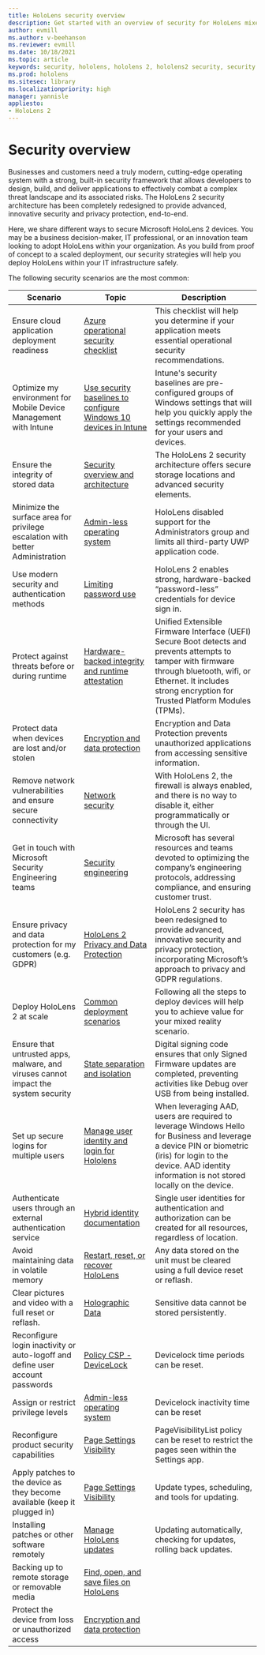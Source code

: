 ```yaml
---
title: HoloLens security overview
description: Get started with an overview of security for HoloLens mixed reality devices. 
author: evmill
ms.author: v-beehanson
ms.reviewer: evmill
ms.date: 10/18/2021
ms.topic: article
keywords: security, hololens, hololens 2, hololens2 security, security overview
ms.prod: hololens
ms.sitesec: library
ms.localizationpriority: high
manager: yannisle
appliesto:
- HoloLens 2
---
```


# Security overview

Businesses and customers need a truly modern, cutting-edge operating system with a strong, built-in security framework that allows developers to design, build, and deliver applications to effectively combat a complex threat landscape and its associated risks. The HoloLens 2 security architecture has been completely redesigned to provide advanced, innovative security and privacy protection, end-to-end.

Here, we share different ways to secure Microsoft HoloLens 2 devices. You may be a business decision-maker, IT professional, or an innovation team looking to adopt HoloLens within your organization. As you build from proof of concept to a scaled deployment, our security strategies will help you deploy HoloLens within your IT infrastructure safely.

The following security scenarios are the most common:

| Scenario | Topic | Description |
|---------|---------|---------|
| Ensure cloud application deployment readiness | [Azure operational security checklist](azure/security/fundamentals/operational-checklist.md) | This checklist will help you determine if your application meets essential operational security recommendations. |
| Optimize my environment for Mobile Device Management with Intune | [Use security baselines to configure Windows 10 devices in Intune](mem/intune/protect/security-baselines.md) | Intune's security baselines are pre-configured groups of Windows settings that will help you quickly apply the settings recommended for your users and devices. |
| Ensure the integrity of stored data | [Security overview and architecture](security-architecture.md) | The HoloLens 2 security architecture offers secure storage locations and advanced security elements. |
| Minimize the surface area for privilege escalation with better Administration | [Admin-less operating system](security-adminless-os.md) | HoloLens disabled support for the Administrators group and limits all third-party UWP application code.  |
| Use modern security and authentication methods | [Limiting password use](security-limiting-password-use.md) | HoloLens 2 enables strong, hardware-backed “password-less” credentials for device sign in. |
| Protect against threats before or during runtime | [Hardware-backed integrity and runtime attestation](security-hardware-backed-integrity.md) | Unified Extensible Firmware Interface (UEFI) Secure Boot detects and prevents attempts to tamper with firmware through bluetooth, wifi, or Ethernet. It includes strong encryption for Trusted Platform Modules (TPMs). |
| Protect data when devices are lost and/or stolen | [Encryption and data protection](security-encryption-data-protection.md) | Encryption and Data Protection prevents unauthorized applications from accessing sensitive information. |
| Remove network vulnerabilities and ensure secure connectivity | [Network security](security-network-security.md) | With HoloLens 2, the firewall is always enabled, and there is no way to disable it, either programmatically or through the UI. |
| Get in touch with Microsoft Security Engineering teams | [Security engineering](security-engineering.md) | Microsoft has several resources and teams devoted to optimizing the company’s engineering protocols, addressing compliance, and ensuring customer trust.|
| Ensure privacy and data protection for my customers (e.g. GDPR) | [HoloLens 2 Privacy and Data Protection](hololens2-privacy.md) | HoloLens 2 security has been redesigned to provide advanced, innovative security and privacy protection, incorporating Microsoft’s approach to privacy and GDPR regulations.|
| Deploy HoloLens 2 at scale | [Common deployment scenarios](hololens-requirements.md) | Following all the steps to deploy devices will help you to achieve value for your mixed reality scenario.|
| Ensure that untrusted apps, malware, and viruses cannot impact the system security | [State separation and isolation](hololens/security-state-separation-isolation.md) | Digital signing code ensures that only Signed Firmware updates are completed, preventing activities like Debug over USB from being installed. |
| Set up secure logins for multiple users | [Manage user identity and login for Hololens](hololens/hololens-identity.md) | When leveraging AAD, users are required to leverage Windows Hello for Business and leverage a device PIN or biometric (iris) for login to the device. AAD identity information is not stored locally on the device.
| Authenticate users through an external authentication service | [Hybrid identity documentation](/azure/active-directory/hybrid/) | Single user identities for authentication and authorization can be created for all resources, regardless of location.
| Avoid maintaining data in volatile memory | [Restart, reset, or recover HoloLens](hololens/hololens-recovery.md) | Any data stored on the unit must be cleared using a full device reset or reflash. |
| Clear pictures and video with a full reset or reflash.  | [Holographic Data](hololens/holographic-data.md) | Sensitive data cannot be stored persistently.|
| Reconfigure login inactivity or auto-logoff and define user account passwords | [Policy CSP - DeviceLock](/windows/client-management/mdm/policy-csp-devicelock#devicelock-maxinactivitytimedevicelock) | Devicelock time periods can be reset. |
| Assign or restrict privilege levels | [Admin-less operating system](/hololens/security-adminless-os.md) | Devicelock inactivity time can be reset |
| Reconfigure product security capabilities | [Page Settings Visibility](/hololens/settings-uri-list.md) | PageVisibilityList policy can be reset to restrict the pages seen within the Settings app. |
| Apply patches to the device as they become available (keep it plugged in) | [Page Settings Visibility](/hololens/hololens-update-hololens.md) | Update types, scheduling, and tools for updating. |
| Installing patches or other software remotely | [Manage HoloLens updates](/hololens/hololens-updates-hololens.md) |Updating automatically, checking for updates, rolling back updates. |
| Backing up to remote storage or removable media | [Find, open, and save files on HoloLens](/hololens/holographic-data.md#onedrive-app) |
| Protect the device from loss or unauthorized access | [Encryption and data protection](hololens/security-encryption-data-protection.md) |
